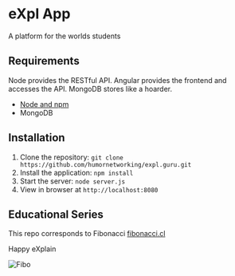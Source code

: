 # eXpl App

A platform for the worlds students



## Requirements

Node provides the RESTful API. Angular provides the frontend and accesses the API. MongoDB stores like a hoarder.

- [Node and npm](http://nodejs.org)
- MongoDB

## Installation

1. Clone the repository: `git clone https://github.com/humornetworking/expl.guru.git`
2. Install the application: `npm install`
3. Start the server: `node server.js`
4. View in browser at `http://localhost:8080`

## Educational Series

This repo corresponds to Fibonacci [fibonacci.cl](http://www.fibonacci.cl)



Happy eXplain

![Fibo](http://fibonacci.cl/images/logo-small.png)
